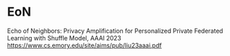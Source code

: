 # EoN
Echo of Neighbors: Privacy Amplification for Personalized Private Federated Learning with Shuffle Model, AAAI 2023
https://www.cs.emory.edu/site/aims/pub/liu23aaai.pdf


